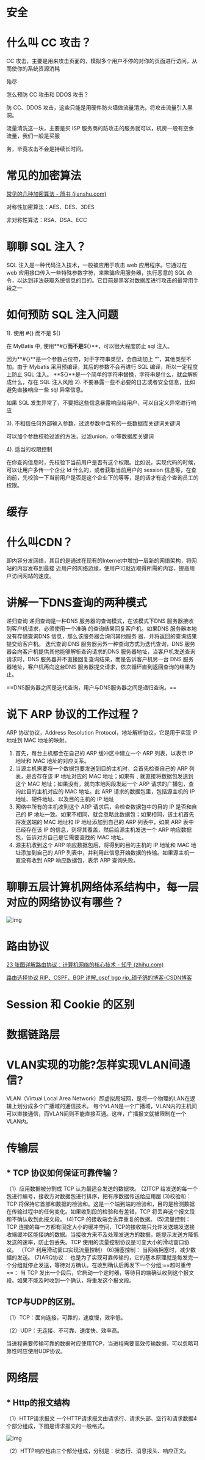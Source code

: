# 安全



# 什么叫 CC 攻击？

CC 攻击，主要是用来攻击页面的，模拟多个用户不停的对你的页面进行访问，从而使你的系统资源消耗

殆尽

怎么预防 CC 攻击和 DDOS 攻击？

防 CC、DDOS 攻击，这些只能是用硬件防火墙做流量清洗，将攻击流量引入黑洞。

流量清洗这一块，主要是买 ISP 服务商的防攻击的服务就可以，机房一般有空余流量，我们一般是买服

务，毕竟攻击不会是持续长时间。

# 常见的加密算法

[常见的几种加密算法 - 简书 (jianshu.com)](https://www.jianshu.com/p/9000a0386e70)

对称性加密算法：AES、DES、3DES

非对称性算法：RSA、DSA、ECC

#  聊聊 SQL 注入？

SQL 注入是一种代码注入技术，一般被应用于攻击 web 应用程序。它通过在 web 应用接口传入一些特殊参数字符，来欺骗应用服务器，执行恶意的 SQL 命令，以达到非法获取系统信息的目的。它目前是黑客对数据库进行攻击的最常用手段之一

# 如何预防 SQL 注入问题
1). 使用 #{} 而不是 ${}

在 MyBatis 中, 使用**#{}**而不是**${}**，可以很大程度防止 sql 注入。

因为**#{}**是一个参数占位符，对于字符串类型，会自动加上 “”，其他类型不加。由于 Mybatis 采用预编译，其后的参数不会再进行 SQL 编译，所以一定程度上防止 SQL 注入。
**${}**是一个简单的字符串替换，字符串是什么，就会解析成什么，存在 SQL 注入风险
2). 不要暴露一些不必要的日志或者安全信息，比如避免直接响应一些 sql 异常信息。

如果 SQL 发生异常了，不要把这些信息暴露响应给用户，可以自定义异常进行响应

3). 不相信任何外部输入参数，过滤参数中含有的一些数据库关键词关键词

可以加个参数校验过滤的方法，过滤union，or等数据库关键词

4). 适当的权限控制

在你查询信息时，先校验下当前用户是否有这个权限。比如说，实现代码的时候，可以让用户多传一个企业 Id 什么的，或者获取当前用户的 session 信息等，在查询前，先校验一下当前用户是否是这个企业下的等等，是的话才有这个查询员工的权限。

# 缓存



# 什么叫CDN？

即内容分发网络，其目的是通过在现有的Internet中增加一层新的网络架构，将网站的内容发布到最接
近用户的网络边缘，使用户可就近取得所需的内容，提高用户访问网站的速度。

# 讲解一下DNS查询的两种模式
递归查询
递归查询是一种DNS 服务器的查询模式，在该模式下DNS 服务器接收到客户机请求，必须使用一个准确
的查询结果回复客户机。如果DNS 服务器本地没有存储查询DNS 信息，那么该服务器会询问其他服务
器，并将返回的查询结果提交给客户机。
迭代查询
DNS 服务器另外一种查询方式为迭代查询，DNS 服务器会向客户机提供其他能够解析查询请求的DNS
服务器地址，当客户机发送查询请求时，DNS 服务器并不直接回复查询结果，而是告诉客户机另一台
DNS 服务器地址，客户机再向这台DNS 服务器提交请求，依次循环直到返回查询的结果为止。

==DNS服务器之间是迭代查询，用户与DNS服务器之间是递归查询。==



# 说下 ARP 协议的工作过程？

ARP 协议协议，Address Resolution Protocol，地址解析协议，它是用于实现 IP 地址到 MAC 地址的映射。

1. 首先，每台主机都会在自己的 ARP 缓冲区中建立一个 ARP 列表，以表示 IP 地址和 MAC 地址的对应关系。
2. 当源主机需要将一个数据包要发送到目的主机时，会首先检查自己的 ARP 列表，是否存在该 IP 地址对应的 MAC 地址；如果有﹐就直接将数据包发送到这个 MAC 地址；如果没有，就向本地网段发起一个 ARP 请求的广播包，查询此目的主机对应的 MAC 地址。此 ARP 请求的数据包里，包括源主机的 IP 地址、硬件地址、以及目的主机的 IP 地址
3. 网络中所有的主机收到这个 ARP 请求后，会检查数据包中的目的 IP 是否和自己的 IP 地址一致。如果不相同，就会忽略此数据包；如果相同，该主机首先将发送端的 MAC 地址和 IP 地址添加到自己的 ARP 列表中，如果 ARP 表中已经存在该 IP 的信息，则将其覆盖，然后给源主机发送一个 ARP 响应数据包，告诉对方自己是它需要查找的 MAC 地址。
4. 源主机收到这个 ARP 响应数据包后，将得到的目的主机的 IP 地址和 MAC 地址添加到自己的 ARP 列表中，并利用此信息开始数据的传输。如果源主机一直没有收到 ARP 响应数据包，表示 ARP 查询失败。

# 聊聊五层计算机网络体系结构中，每一层对应的网络协议有哪些？

![img](assets/bb9ce2e6711d8fdccf26725011a95dd6-16870939511467.png)

# 路由协议

[23 张图详解路由协议：计算机网络的核心技术 - 知乎 (zhihu.com)](https://zhuanlan.zhihu.com/p/384966304)

[路由选择协议 RIP、OSPF、BGP 详解_ospf bgp rip_硕子鸽的博客-CSDN博客](https://blog.csdn.net/weixin_43941364/article/details/105509724)

# Session 和 Cookie 的区别

# 数据链路层



# VLAN实现的功能?怎样实现VLAN间通信?

VLAN（Virtual Local Area Network）即虚拟局域网，是将一个物理的LAN在逻辑上划分成多个广播域的通信技术。
每个VLAN是一个广播域，VLAN内的主机间可以直接通信，而VLAN间则不能直接互通。这样，广播报文就被限制在一个VLAN内。

# 传输层

## * TCP 协议如何保证可靠传输？

（1）应用数据被分割成 TCP 认为最适合发送的数据块。
(2)TCP 给发送的每一个包进行编号，接收方对数据包进行排序，把有序数据传送给应用层
(3)校验和： TCP 将保持它首部和数据的检验和。这是一个端到端的检验和，目的是检测数据在传输过程中的任何变化。如果收到段的检验和有差错，TCP 将丢弃这个报文段和不确认收到此报文段。
(4)TCP 的接收端会丢弃重复的数据。
(5)流量控制： TCP 连接的每一方都有固定大小的缓冲空间，TCP的接收端只允许发送端发送接收端缓冲区能接纳的数据。当接收方来不及处理发送方的数据，能提示发送方降低发送的速率，防止包丢失。TCP 使用的流量控制协议是可变大小的滑动窗口协议。 （TCP 利用滑动窗口实现流量控制）
(6)拥塞控制： 当网络拥塞时，减少数据的发送。
(7)ARQ协议： 也是为了实现可靠传输的，它的基本原理就是每发完一个分组就停止发送，等待对方确认。在收到确认后再发下一个分组;==超时重传==： 当 TCP 发出一个段后，它启动一个定时器，等待目的端确认收到这个报文段。如果不能及时收到一个确认，将重发这个报文段。

## TCP与UDP的区别。
（1）TCP：面向连接，可靠的，速度慢，效率低。

（2）UDP：无连接、不可靠、速度快、效率高。

当进程需要传输可靠的数据时应使用TCP，当进程需要高效传输数据，可以忽略可靠性时应使用UDP协议。

# 网络层

## * Http的报文结构

（1）HTTP请求报文
一个HTTP请求报文由请求行、请求头部、空行和请求数据4个部分组成，下图是请求报文的一般格式。

![img](assets/2012072810301161.png)

 

（2）HTTP响应也由三个部分组成，分别是：状态行、消息报头、响应正文。
